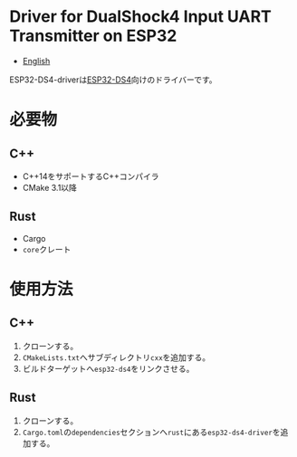 # Driver for DualShock4 Input UART Transmitter on ESP32
- [English](README.md)

ESP32-DS4-driverは[ESP32-DS4](https://github.com/ms0503/ESP32-DS4)向けのドライバーです。

# 必要物
## C++
- C++14をサポートするC++コンパイラ
- CMake 3.1以降

## Rust
- Cargo
- `core`クレート

# 使用方法
## C++
1. クローンする。
2. `CMakeLists.txt`へサブディレクトリ`cxx`を追加する。
3. ビルドターゲットへ`esp32-ds4`をリンクさせる。

## Rust
1. クローンする。
2. `Cargo.toml`の`dependencies`セクションへ`rust`にある`esp32-ds4-driver`を追加する。
